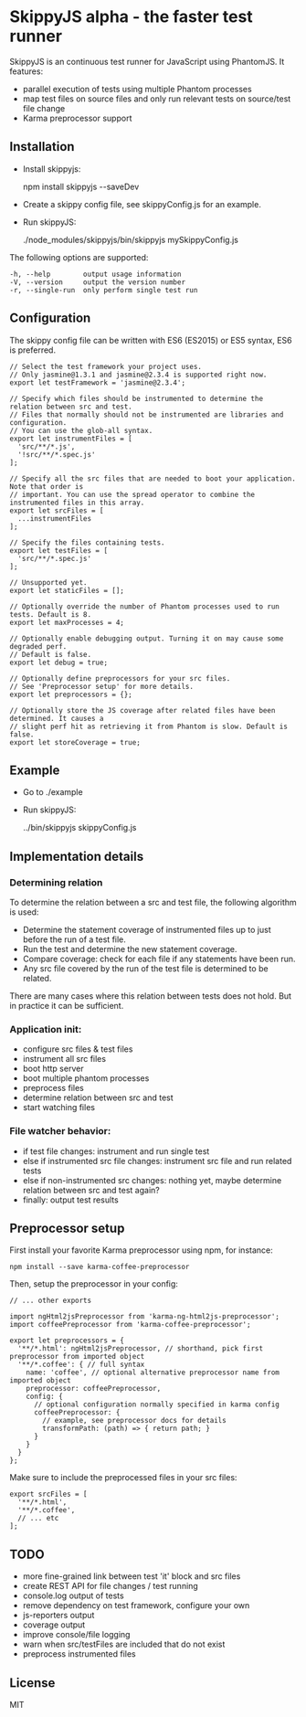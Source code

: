 # SkippyJS alpha - the faster test runner

SkippyJS is an continuous test runner for JavaScript using PhantomJS.
It features:
 
  - parallel execution of tests using multiple Phantom processes
  - map test files on source files and only run relevant tests on source/test file change
  - Karma preprocessor support

## Installation

  - Install skippyjs:

  
    npm install skippyjs --saveDev


  - Create a skippy config file, see skippyConfig.js for an example.
  - Run skippyJS:


    ./node_modules/skippyjs/bin/skippyjs mySkippyConfig.js


The following options are supported:


    -h, --help        output usage information
    -V, --version     output the version number
    -r, --single-run  only perform single test run


## Configuration

The skippy config file can be written with ES6 (ES2015) or ES5 syntax, ES6 is preferred.
  
    
    // Select the test framework your project uses. 
    // Only jasmine@1.3.1 and jasmine@2.3.4 is supported right now.
    export let testFramework = 'jasmine@2.3.4';

    // Specify which files should be instrumented to determine the relation between src and test. 
    // Files that normally should not be instrumented are libraries and configuration.
    // You can use the glob-all syntax. 
    export let instrumentFiles = [
      'src/**/*.js',
      '!src/**/*.spec.js'
    ];
    
    // Specify all the src files that are needed to boot your application. Note that order is
    // important. You can use the spread operator to combine the instrumented files in this array.
    export let srcFiles = [
      ...instrumentFiles
    ];
    
    // Specify the files containing tests. 
    export let testFiles = [
      'src/**/*.spec.js'
    ];
    
    // Unsupported yet.
    export let staticFiles = [];
    
    // Optionally override the number of Phantom processes used to run tests. Default is 8. 
    export let maxProcesses = 4;
    
    // Optionally enable debugging output. Turning it on may cause some degraded perf. 
    // Default is false.
    export let debug = true;

    // Optionally define preprocessors for your src files. 
    // See 'Preprocessor setup' for more details.
    export let preprocessors = {};
    
    // Optionally store the JS coverage after related files have been determined. It causes a 
    // slight perf hit as retrieving it from Phantom is slow. Default is false.
    export let storeCoverage = true;


## Example

  - Go to ./example
  - Run skippyJS:
  
 
    ../bin/skippyjs skippyConfig.js


## Implementation details

### Determining relation

To determine the relation between a src and test file, the following algorithm is used:

  - Determine the statement coverage of instrumented files up to just before the run of a test file.
  - Run the test and determine the new statement coverage.
  - Compare coverage: check for each file if any statements have been run.
  - Any src file covered by the run of the test file is determined to be related.
 
There are many cases where this relation between tests does not hold. But in practice it can be sufficient. 

### Application init:

  - configure src files & test files
  - instrument all src files
  - boot http server
  - boot multiple phantom processes
  - preprocess files
  - determine relation between src and test
  - start watching files

### File watcher behavior:

  - if test file changes: instrument and run single test
  - else if instrumented src file changes: instrument src file and run related tests
  - else if non-instrumented src changes: nothing yet, maybe determine relation between src and test again?
  - finally: output test results

## Preprocessor setup

First install your favorite Karma preprocessor using npm, for instance:

    npm install --save karma-coffee-preprocessor
    
Then, setup the preprocessor in your config:

    // ... other exports

    import ngHtml2jsPreprocessor from 'karma-ng-html2js-preprocessor';
    import coffeePreprocessor from 'karma-coffee-preprocessor';

    export let preprocessors = {
      '**/*.html': ngHtml2jsPreprocessor, // shorthand, pick first preprocessor from imported object
      '**/*.coffee': { // full syntax
        name: 'coffee', // optional alternative preprocessor name from imported object
        preprocessor: coffeePreprocessor,
        config: {
          // optional configuration normally specified in karma config
          coffeePreprocessor: {
            // example, see preprocessor docs for details
            transformPath: (path) => { return path; }
          }
        }
      }
    };

    
Make sure to include the preprocessed files in your src files:


    export srcFiles = [
      '**/*.html',
      '**/*.coffee',
      // ... etc
    ];


## TODO

  - more fine-grained link between test 'it' block and src files
  - create REST API for file changes / test running
  - console.log output of tests
  - remove dependency on test framework, configure your own
  - js-reporters output
  - coverage output
  - improve console/file logging
  - warn when src/testFiles are included that do not exist
  - preprocess instrumented files


## License

MIT
